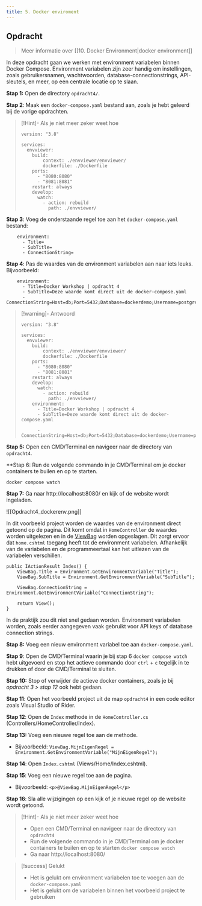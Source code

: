 ```yaml
---
title: 5. Docker enviroment
---
```

## Opdracht
> Meer informatie over [[10. Docker Environment|docker environment]]

In deze opdracht gaan we werken met environment variabelen binnen Docker Compose. Environment variabelen zijn zeer handig om instellingen, zoals gebruikersnamen, wachtwoorden, database-connectionstrings, API-sleutels, en meer, op een centrale locatie op te slaan.

**Stap 1:** Open de directory `opdracht4/`.

**Stap 2**: Maak een `docker-compose.yaml` bestand aan, zoals je hebt geleerd bij de vorige opdrachten.

> [!Hint]- Als je niet meer zeker weet hoe
> ```
> version: "3.8"
> 
> services:
>   envviewer:
>     build:
>         context: ./envviewer/envviewer/
>         dockerfile: ./Dockerfile
>     ports:
>       - "8080:8080"
>       - "8081:8081"
>     restart: always
>     develop:
>       watch:
>         - action: rebuild
>           path: ./envviewer/
> ```

**Stap 3**: Voeg de onderstaande regel toe aan het `docker-compose.yaml` bestand:
```
    environment:
      - Title=
      - SubTitle=
      - ConnectionString=
```

**Stap 4**: Pas de waardes van de environment variabelen aan naar iets leuks.
Bijvoorbeeld:
```
    environment:
      - Title=Docker Workshop | opdracht 4
      - SubTitle=Deze waarde komt direct uit de docker-compose.yaml
      - ConnectionString=Host=db;Port=5432;Database=dockerdemo;Username=postgres;Password=SuperVeiligWachtwoord123@!;
```

> [!warning]- Antwoord
> ```
> version: "3.8"
> 
> services:
>   envviewer:
>     build:
>         context: ./envviewer/envviewer/
>         dockerfile: ./Dockerfile
>     ports:
>       - "8080:8080"
>       - "8081:8081"
>     restart: always
>     develop:
>       watch:
>         - action: rebuild
>           path: ./envviewer/
>     environment:
>       - Title=Docker Workshop | opdracht 4
>       - SubTitle=Deze waarde komt direct uit de docker-compose.yaml
> 
>       - ConnectionString=Host=db;Port=5432;Database=dockerdemo;Username=postgres;Password=SuperVeiligWachtwoord123@!;
> ```

**Stap 5:** Open een CMD/Terminal en navigeer naar de directory van `opdracht4`.

**Stap 6: Run de volgende commando in je CMD/Terminal om je docker containers te builen en op te starten.
```
docker compose watch
```

**Stap 7:** Ga naar http://localhost:8080/ en kijk of de website wordt ingeladen.

![[Opdracht4_dockerenv.png]]

In dit voorbeeld project worden de waardes van de environment direct getoond op de pagina. Dit komt omdat in `HomeController` de waardes worden uitgelezen en in de [ViewBag](https://learn.microsoft.com/en-us/aspnet/core/mvc/views/overview?view=aspnetcore-8.0#weakly-typed-data-viewdata-viewdata-attribute-and-viewbag) worden opgeslagen. Dit zorgt ervoor dat `home.cshtml` toegang heeft tot de environment variabelen. Afhankelijk van de variabelen en de programmeertaal kan het uitlezen van de variabelen verschillen. 

```
public IActionResult Index() {
    ViewBag.Title = Environment.GetEnvironmentVariable("Title");
    ViewBag.SubTitle = Environment.GetEnvironmentVariable("SubTitle");

    ViewBag.ConnectionString = Environment.GetEnvironmentVariable("ConnectionString");

    return View();
}
```

In de praktijk zou dit niet snel gedaan worden. Environment variabelen worden, zoals eerder aangegeven vaak gebruikt voor API keys of database connection strings. 

**Stap 8:** Voeg een nieuw environment variabel toe aan `docker-compose.yaml`.

**Stap 9**: Open de CMD/Terminal waarin je bij stap 6 `docker compose watch` hebt uitgevoerd en stop het actieve commando door `ctrl` + `c` tegelijk in te drukken of door de CMD/Terminal te sluiten.

**Stap 10:** Stop of verwijder de actieve docker containers, zoals je bij *opdracht 3 > stap 12* ook hebt gedaan.

**Stap 11**: Open het voorbeeld project uit de map `opdracht4` in een code editor zoals Visual Studio of Rider.

**Stap 12**: Open de `Index` methode in de `HomeController.cs` (Controllers/HomeController/Index).

**Stap 13:** Voeg een nieuwe regel toe aan de methode.
- Bijvoorbeeld: `ViewBag.MijnEigenRegel = Environment.GetEnvironmentVariable("MijnEigenRegel");`

**Stap 14**: Open `Index.cshtml` (Views/Home/Index.cshtml).

**Stap 15**: Voeg een nieuwe regel toe aan de pagina.
- Bijvoorbeeld: `<p>@ViewBag.MijnEigenRegel</p>`

**Stap 16**: Sla alle wijzigingen op een kijk of je nieuwe regel op de website wordt getoond.

> [!Hint]- Als je niet meer zeker weet hoe
>- Open een CMD/Terminal en navigeer naar de directory van `opdracht4`
>- Run de volgende commando in je CMD/Terminal om je docker containers te builen en op te starten
> `docker compose watch`
>- Ga naar http://localhost:8080/ 

> [!success] Gelukt
> - Het is gelukt om environment variabelen toe te voegen aan de `docker-compose.yaml`
> - Het is gelukt om de variabelen binnen het voorbeeld project te gebruiken

